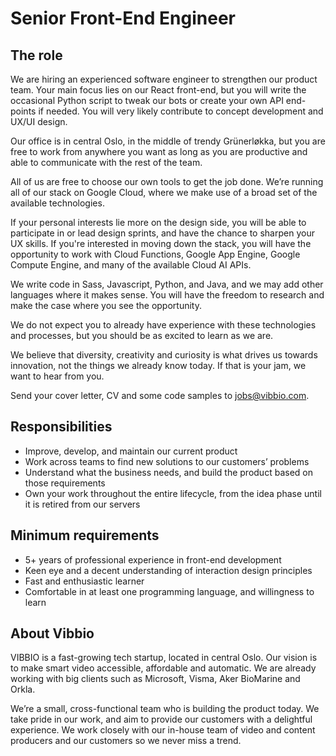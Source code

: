 # Senior Front-End Engineer

## The role

We are hiring an experienced software engineer to strengthen our product team. Your main focus lies on our React front-end, but you will write the occasional Python script to tweak our bots or create your own API end-points if needed. You will very likely contribute to concept development and UX/UI design.

Our office is in central Oslo, in the middle of trendy Grünerløkka, but you are free to work from anywhere you want as long as you are productive and able to communicate with the rest of the team.

All of us are free to choose our own tools to get the job done. We’re running all of our stack on Google Cloud, where we make use of a broad set of the available technologies.

If your personal interests lie more on the design side, you will be able to participate in or lead design sprints, and have the chance to sharpen your UX skills. If you're interested in moving down the stack, you will have the opportunity to work with Cloud Functions, Google App Engine, Google Compute Engine, and many of the available Cloud AI APIs.

We write code in Sass, Javascript, Python, and Java, and we may add other languages where it makes sense. You will have the freedom to research and make the case where you see the opportunity.

We do not expect you to already have experience with these technologies and processes, but you should be as excited to learn as we are.

We believe that diversity, creativity and curiosity is what drives us towards innovation, not the things we already know today. If that is your jam, we want to hear from you.

Send your cover letter, CV and some code samples to [jobs@vibbio.com](mailto:jobs@vibbio.com).

## Responsibilities

+ Improve, develop, and maintain our current product
+ Work across teams to find new solutions to our customers’ problems
+ Understand what the business needs, and build the product based on those requirements
+ Own your work throughout the entire lifecycle, from the idea phase until it is retired from our servers

## Minimum requirements

+ 5+ years of professional experience in front-end development
+ Keen eye and a decent understanding of interaction design principles
+ Fast and enthusiastic learner
+ Comfortable in at least one programming language, and willingness to learn

## About Vibbio

VIBBIO is a fast-growing tech startup, located in central Oslo. Our vision is to make smart video accessible, affordable and automatic. We are already working with big clients such as Microsoft, Visma, Aker BioMarine and Orkla.

We’re a small, cross-functional team who is building the product today. We take pride in our work, and aim to provide our customers with a delightful experience. We work closely with our in-house team of video and content producers and our customers so we never miss a trend.
